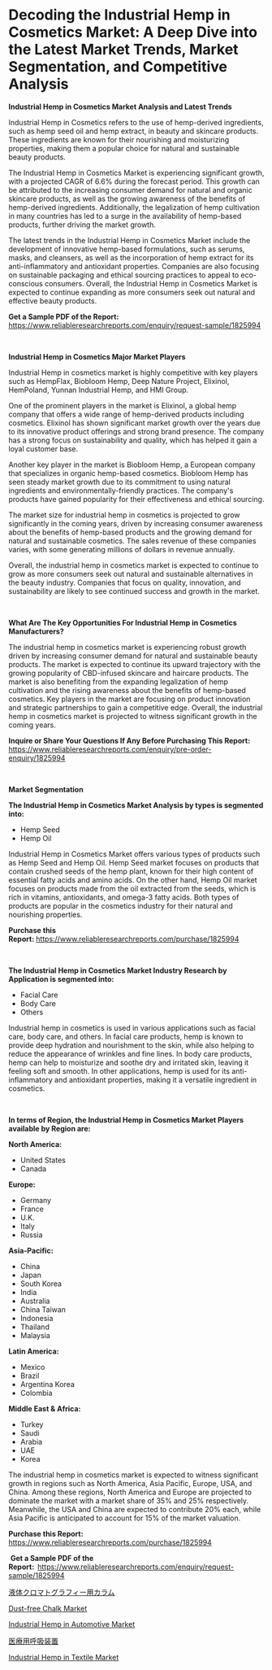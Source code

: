 <p><h1>Decoding the Industrial Hemp in Cosmetics Market: A Deep Dive into the Latest Market Trends, Market Segmentation, and Competitive Analysis</h1></p><p><strong>Industrial Hemp in Cosmetics Market Analysis and Latest Trends</strong></p>
<p><p>Industrial Hemp in Cosmetics refers to the use of hemp-derived ingredients, such as hemp seed oil and hemp extract, in beauty and skincare products. These ingredients are known for their nourishing and moisturizing properties, making them a popular choice for natural and sustainable beauty products.</p><p>The Industrial Hemp in Cosmetics Market is experiencing significant growth, with a projected CAGR of 6.6% during the forecast period. This growth can be attributed to the increasing consumer demand for natural and organic skincare products, as well as the growing awareness of the benefits of hemp-derived ingredients. Additionally, the legalization of hemp cultivation in many countries has led to a surge in the availability of hemp-based products, further driving the market growth.</p><p>The latest trends in the Industrial Hemp in Cosmetics Market include the development of innovative hemp-based formulations, such as serums, masks, and cleansers, as well as the incorporation of hemp extract for its anti-inflammatory and antioxidant properties. Companies are also focusing on sustainable packaging and ethical sourcing practices to appeal to eco-conscious consumers. Overall, the Industrial Hemp in Cosmetics Market is expected to continue expanding as more consumers seek out natural and effective beauty products.</p></p>
<p><strong>Get a Sample PDF of the Report:&nbsp;</strong> <a href="https://www.reliableresearchreports.com/enquiry/request-sample/1825994">https://www.reliableresearchreports.com/enquiry/request-sample/1825994</a></p>
<p>&nbsp;</p>
<p><strong>Industrial Hemp in Cosmetics Major Market Players</strong></p>
<p><p>Industrial Hemp in cosmetics market is highly competitive with key players such as HempFlax, Biobloom Hemp, Deep Nature Project, Elixinol, HemPoland, Yunnan Industrial Hemp, and HMI Group. </p><p>One of the prominent players in the market is Elixinol, a global hemp company that offers a wide range of hemp-derived products including cosmetics. Elixinol has shown significant market growth over the years due to its innovative product offerings and strong brand presence. The company has a strong focus on sustainability and quality, which has helped it gain a loyal customer base.</p><p>Another key player in the market is Biobloom Hemp, a European company that specializes in organic hemp-based cosmetics. Biobloom Hemp has seen steady market growth due to its commitment to using natural ingredients and environmentally-friendly practices. The company's products have gained popularity for their effectiveness and ethical sourcing.</p><p>The market size for industrial hemp in cosmetics is projected to grow significantly in the coming years, driven by increasing consumer awareness about the benefits of hemp-based products and the growing demand for natural and sustainable cosmetics. The sales revenue of these companies varies, with some generating millions of dollars in revenue annually.</p><p>Overall, the industrial hemp in cosmetics market is expected to continue to grow as more consumers seek out natural and sustainable alternatives in the beauty industry. Companies that focus on quality, innovation, and sustainability are likely to see continued success and growth in the market.</p></p>
<p>&nbsp;</p>
<p><strong>What Are The Key Opportunities For Industrial Hemp in Cosmetics Manufacturers?</strong></p>
<p><p>The industrial hemp in cosmetics market is experiencing robust growth driven by increasing consumer demand for natural and sustainable beauty products. The market is expected to continue its upward trajectory with the growing popularity of CBD-infused skincare and haircare products. The market is also benefiting from the expanding legalization of hemp cultivation and the rising awareness about the benefits of hemp-based cosmetics. Key players in the market are focusing on product innovation and strategic partnerships to gain a competitive edge. Overall, the industrial hemp in cosmetics market is projected to witness significant growth in the coming years.</p></p>
<p><strong>Inquire or Share Your Questions If Any Before Purchasing This Report:</strong> <a href="https://www.reliableresearchreports.com/enquiry/pre-order-enquiry/1825994">https://www.reliableresearchreports.com/enquiry/pre-order-enquiry/1825994</a></p>
<p>&nbsp;</p>
<p><strong>Market Segmentation</strong></p>
<p><strong>The Industrial Hemp in Cosmetics Market Analysis by types is segmented into:</strong></p>
<p><ul><li>Hemp Seed</li><li>Hemp Oil</li></ul></p>
<p><p>Industrial Hemp in Cosmetics Market offers various types of products such as Hemp Seed and Hemp Oil. Hemp Seed market focuses on products that contain crushed seeds of the hemp plant, known for their high content of essential fatty acids and amino acids. On the other hand, Hemp Oil market focuses on products made from the oil extracted from the seeds, which is rich in vitamins, antioxidants, and omega-3 fatty acids. Both types of products are popular in the cosmetics industry for their natural and nourishing properties.</p></p>
<p><strong>Purchase this Report:&nbsp;</strong><a href="https://www.reliableresearchreports.com/purchase/1825994">https://www.reliableresearchreports.com/purchase/1825994</a></p>
<p>&nbsp;</p>
<p><strong>The Industrial Hemp in Cosmetics Market Industry Research by Application is segmented into:</strong></p>
<p><ul><li>Facial Care</li><li>Body Care</li><li>Others</li></ul></p>
<p><p>Industrial hemp in cosmetics is used in various applications such as facial care, body care, and others. In facial care products, hemp is known to provide deep hydration and nourishment to the skin, while also helping to reduce the appearance of wrinkles and fine lines. In body care products, hemp can help to moisturize and soothe dry and irritated skin, leaving it feeling soft and smooth. In other applications, hemp is used for its anti-inflammatory and antioxidant properties, making it a versatile ingredient in cosmetics.</p></p>
<p>&nbsp;</p>
<p><strong>In terms of Region, the Industrial Hemp in Cosmetics Market Players available by Region are:</strong></p>
<p>
    <p> <strong> North America: </strong>
        <ul>
            <li>United States</li>
            <li>Canada</li>
        </ul>
        </p> 
    <p> <strong> Europe: </strong>
        <ul>
            <li>Germany</li>
            <li>France</li>
            <li>U.K.</li>
            <li>Italy</li>
            <li>Russia</li>
        </ul>
        </p> 
    <p> <strong> Asia-Pacific: </strong>
        <ul>
            <li>China</li>
            <li>Japan</li>
            <li>South Korea</li>
            <li>India</li>
            <li>Australia</li>
            <li>China Taiwan</li>
            <li>Indonesia</li>
            <li>Thailand</li>
            <li>Malaysia</li>
        </ul>
        </p> 
    <p> <strong> Latin America: </strong>
        <ul>
            <li>Mexico</li>
            <li>Brazil</li>
            <li>Argentina Korea</li>
            <li>Colombia</li>
        </ul>
        </p> 
    <p> <strong> Middle East & Africa: </strong>
        <ul>
            <li>Turkey</li>
            <li>Saudi</li>
            <li>Arabia</li>
            <li>UAE</li>
            <li>Korea</li>
        </ul>
    </p>
    </p>
<p><p>The industrial hemp in cosmetics market is expected to witness significant growth in regions such as North America, Asia Pacific, Europe, USA, and China. Among these regions, North America and Europe are projected to dominate the market with a market share of 35% and 25% respectively. Meanwhile, the USA and China are expected to contribute 20% each, while Asia Pacific is anticipated to account for 15% of the market valuation.</p></p>
<p><strong>Purchase this Report: </strong><a href="https://www.reliableresearchreports.com/purchase/1825994">https://www.reliableresearchreports.com/purchase/1825994</a></p>
<p>&nbsp;<strong>Get a Sample PDF of the Report:&nbsp;&nbsp;</strong><a href="https://www.reliableresearchreports.com/enquiry/request-sample/1825994">https://www.reliableresearchreports.com/enquiry/request-sample/1825994</a></p>
<p><strong></strong></p>
<p><p><a href="https://github.com/avwofrml53535/Market-Research-Report-List-1/blob/main/32586341214.md">液体クロマトグラフィー用カラム</a></p><p><a href="https://issuu.com/reportprime-2/docs/dust-free-chalk-market-size-2030.pptx">Dust-free Chalk Market</a></p><p><a href="https://github.com/mbisetmhermsr/Market-Research-Report-List-1/blob/main/industrial-hemp-in-automotive-market.md">Industrial Hemp in Automotive Market</a></p><p><a href="https://github.com/vtbvgl20191192/Market-Research-Report-List-1/blob/main/65212611215.md">医療用呼吸装置</a></p><p><a href="https://github.com/zjyglelu/Market-Research-Report-List-1/blob/main/industrial-hemp-in-textile-market.md">Industrial Hemp in Textile Market</a></p></p>